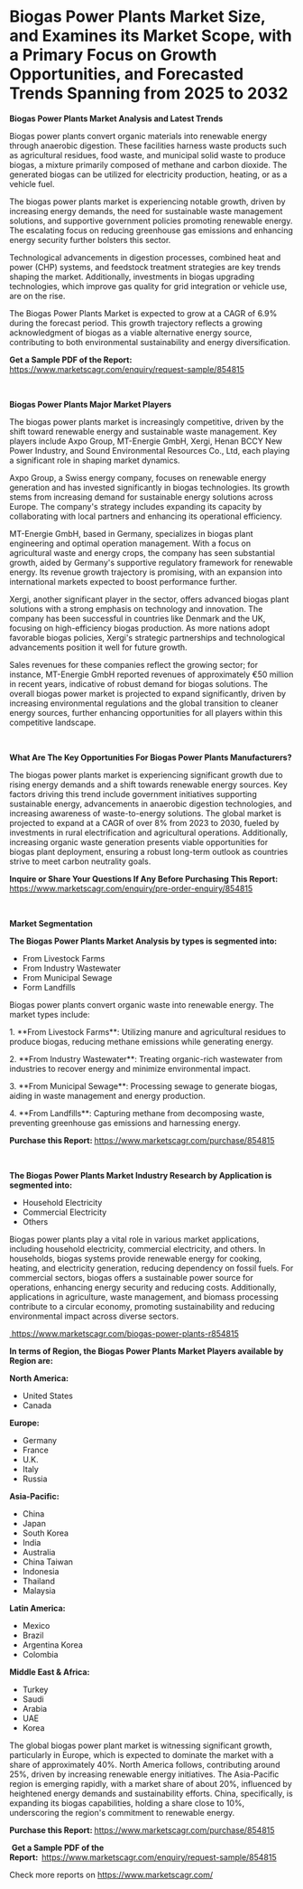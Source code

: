 <p><h1>Biogas Power Plants Market Size, and Examines its Market Scope, with a Primary Focus on Growth Opportunities, and Forecasted Trends Spanning from 2025 to 2032</h1></p><p><strong>Biogas Power Plants Market Analysis and Latest Trends</strong></p>
<p><p>Biogas power plants convert organic materials into renewable energy through anaerobic digestion. These facilities harness waste products such as agricultural residues, food waste, and municipal solid waste to produce biogas, a mixture primarily composed of methane and carbon dioxide. The generated biogas can be utilized for electricity production, heating, or as a vehicle fuel.</p><p>The biogas power plants market is experiencing notable growth, driven by increasing energy demands, the need for sustainable waste management solutions, and supportive government policies promoting renewable energy. The escalating focus on reducing greenhouse gas emissions and enhancing energy security further bolsters this sector. </p><p>Technological advancements in digestion processes, combined heat and power (CHP) systems, and feedstock treatment strategies are key trends shaping the market. Additionally, investments in biogas upgrading technologies, which improve gas quality for grid integration or vehicle use, are on the rise. </p><p>The Biogas Power Plants Market is expected to grow at a CAGR of 6.9% during the forecast period. This growth trajectory reflects a growing acknowledgment of biogas as a viable alternative energy source, contributing to both environmental sustainability and energy diversification.</p></p>
<p><strong>Get a Sample PDF of the Report:&nbsp;</strong> <a href="https://www.marketscagr.com/enquiry/request-sample/854815?utm_campaign=2041&utm_medium=2&utm_source=Github&utm_content=ia&utm_term=13022025&utm_id=biogas-power-plants">https://www.marketscagr.com/enquiry/request-sample/854815</a></p>
<p>&nbsp;</p>
<p><strong>Biogas Power Plants Major Market Players</strong></p>
<p><p>The biogas power plants market is increasingly competitive, driven by the shift toward renewable energy and sustainable waste management. Key players include Axpo Group, MT-Energie GmbH, Xergi, Henan BCCY New Power Industry, and Sound Environmental Resources Co., Ltd, each playing a significant role in shaping market dynamics.</p><p>Axpo Group, a Swiss energy company, focuses on renewable energy generation and has invested significantly in biogas technologies. Its growth stems from increasing demand for sustainable energy solutions across Europe. The company's strategy includes expanding its capacity by collaborating with local partners and enhancing its operational efficiency.</p><p>MT-Energie GmbH, based in Germany, specializes in biogas plant engineering and optimal operation management. With a focus on agricultural waste and energy crops, the company has seen substantial growth, aided by Germany's supportive regulatory framework for renewable energy. Its revenue growth trajectory is promising, with an expansion into international markets expected to boost performance further.</p><p>Xergi, another significant player in the sector, offers advanced biogas plant solutions with a strong emphasis on technology and innovation. The company has been successful in countries like Denmark and the UK, focusing on high-efficiency biogas production. As more nations adopt favorable biogas policies, Xergi's strategic partnerships and technological advancements position it well for future growth.</p><p>Sales revenues for these companies reflect the growing sector; for instance, MT-Energie GmbH reported revenues of approximately €50 million in recent years, indicative of robust demand for biogas solutions. The overall biogas power market is projected to expand significantly, driven by increasing environmental regulations and the global transition to cleaner energy sources, further enhancing opportunities for all players within this competitive landscape.</p></p>
<p>&nbsp;</p>
<p><strong>What Are The Key Opportunities For Biogas Power Plants Manufacturers?</strong></p>
<p><p>The biogas power plants market is experiencing significant growth due to rising energy demands and a shift towards renewable energy sources. Key factors driving this trend include government initiatives supporting sustainable energy, advancements in anaerobic digestion technologies, and increasing awareness of waste-to-energy solutions. The global market is projected to expand at a CAGR of over 8% from 2023 to 2030, fueled by investments in rural electrification and agricultural operations. Additionally, increasing organic waste generation presents viable opportunities for biogas plant deployment, ensuring a robust long-term outlook as countries strive to meet carbon neutrality goals.</p></p>
<p><strong>Inquire or Share Your Questions If Any Before Purchasing This Report:</strong> <a href="https://www.marketscagr.com/enquiry/pre-order-enquiry/854815?utm_campaign=2041&utm_medium=2&utm_source=Github&utm_content=ia&utm_term=13022025&utm_id=biogas-power-plants">https://www.marketscagr.com/enquiry/pre-order-enquiry/854815</a></p>
<p>&nbsp;</p>
<p><strong>Market Segmentation</strong></p>
<p><strong>The Biogas Power Plants Market Analysis by types is segmented into:</strong></p>
<p><ul><li>From Livestock Farms</li><li>From Industry Wastewater</li><li>From Municipal Sewage</li><li>Form Landfills</li></ul></p>
<p><p>Biogas power plants convert organic waste into renewable energy. The market types include:</p><p>1. **From Livestock Farms**: Utilizing manure and agricultural residues to produce biogas, reducing methane emissions while generating energy.</p><p>2. **From Industry Wastewater**: Treating organic-rich wastewater from industries to recover energy and minimize environmental impact.</p><p>3. **From Municipal Sewage**: Processing sewage to generate biogas, aiding in waste management and energy production.</p><p>4. **From Landfills**: Capturing methane from decomposing waste, preventing greenhouse gas emissions and harnessing energy.</p></p>
<p><strong>Purchase this Report:&nbsp;</strong><a href="https://www.marketscagr.com/purchase/854815?utm_campaign=2041&utm_medium=2&utm_source=Github&utm_content=ia&utm_term=13022025&utm_id=biogas-power-plants">https://www.marketscagr.com/purchase/854815</a></p>
<p>&nbsp;</p>
<p><strong>The Biogas Power Plants Market Industry Research by Application is segmented into:</strong></p>
<p><ul><li>Household Electricity</li><li>Commercial Electricity</li><li>Others</li></ul></p>
<p><p>Biogas power plants play a vital role in various market applications, including household electricity, commercial electricity, and others. In households, biogas systems provide renewable energy for cooking, heating, and electricity generation, reducing dependency on fossil fuels. For commercial sectors, biogas offers a sustainable power source for operations, enhancing energy security and reducing costs. Additionally, applications in agriculture, waste management, and biomass processing contribute to a circular economy, promoting sustainability and reducing environmental impact across diverse sectors.</p></p>
<p><a href="https://www.marketscagr.com/biogas-power-plants-r854815?utm_campaign=2041&utm_medium=2&utm_source=Github&utm_content=ia&utm_term=13022025&utm_id=biogas-power-plants">&nbsp;https://www.marketscagr.com/biogas-power-plants-r854815</a></p>
<p><strong>In terms of Region, the Biogas Power Plants Market Players available by Region are:</strong></p>
<p>
    <p> <strong> North America: </strong>
        <ul>
            <li>United States</li>
            <li>Canada</li>
        </ul>
        </p> 
    <p> <strong> Europe: </strong>
        <ul>
            <li>Germany</li>
            <li>France</li>
            <li>U.K.</li>
            <li>Italy</li>
            <li>Russia</li>
        </ul>
        </p> 
    <p> <strong> Asia-Pacific: </strong>
        <ul>
            <li>China</li>
            <li>Japan</li>
            <li>South Korea</li>
            <li>India</li>
            <li>Australia</li>
            <li>China Taiwan</li>
            <li>Indonesia</li>
            <li>Thailand</li>
            <li>Malaysia</li>
        </ul>
        </p> 
    <p> <strong> Latin America: </strong>
        <ul>
            <li>Mexico</li>
            <li>Brazil</li>
            <li>Argentina Korea</li>
            <li>Colombia</li>
        </ul>
        </p> 
    <p> <strong> Middle East & Africa: </strong>
        <ul>
            <li>Turkey</li>
            <li>Saudi</li>
            <li>Arabia</li>
            <li>UAE</li>
            <li>Korea</li>
        </ul>
    </p>
    </p>
<p><p>The global biogas power plant market is witnessing significant growth, particularly in Europe, which is expected to dominate the market with a share of approximately 40%. North America follows, contributing around 25%, driven by increasing renewable energy initiatives. The Asia-Pacific region is emerging rapidly, with a market share of about 20%, influenced by heightened energy demands and sustainability efforts. China, specifically, is expanding its biogas capabilities, holding a share close to 10%, underscoring the region's commitment to renewable energy.</p></p>
<p><strong>Purchase this Report: </strong><a href="https://www.marketscagr.com/purchase/854815?utm_campaign=2041&utm_medium=2&utm_source=Github&utm_content=ia&utm_term=13022025&utm_id=biogas-power-plants">https://www.marketscagr.com/purchase/854815</a></p>
<p>&nbsp;<strong>Get a Sample PDF of the Report:&nbsp;&nbsp;</strong><a href="https://www.marketscagr.com/enquiry/request-sample/854815?utm_campaign=2041&utm_medium=2&utm_source=Github&utm_content=ia&utm_term=13022025&utm_id=biogas-power-plants">https://www.marketscagr.com/enquiry/request-sample/854815</a></p>
<p><strong></strong></p>
<p>Check more reports on <a href="https://www.marketscagr.com/?utm_campaign=2041&utm_medium=2&utm_source=Github&utm_content=ia&utm_term=13022025&utm_id=biogas-power-plants">https://www.marketscagr.com/</a></p>